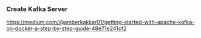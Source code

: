 ### Create Kafka Server
https://medium.com/@amberkakkar01/getting-started-with-apache-kafka-on-docker-a-step-by-step-guide-48e71e241cf2